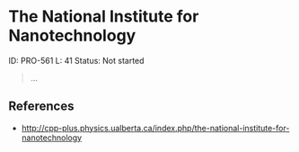 # The National Institute for Nanotechnology

ID: PRO-561
L: 41
Status: Not started

> …
> 

## References

- http://cpp-plus.physics.ualberta.ca/index.php/the-national-institute-for-nanotechnology